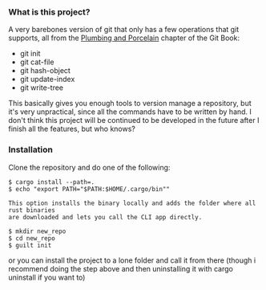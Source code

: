 ### What is this project?

A very barebones version of git that only has a few operations that git supports, all from the [Plumbing and Porcelain](https://git-scm.com/book/en/v2/Git-Internals-Plumbing-and-Porcelain) chapter of the Git Book:

- git init
- git cat-file
- git hash-object
- git update-index
- git write-tree

This basically gives you enough tools to version manage a repository, but it's very unpractical, since all the commands have to be written by hand.
I don't think this project will be continued to be developed in the future after I finish all the features, but who knows?

### Installation

Clone the repository and do one of the following:

    $ cargo install --path=.
    $ echo "export PATH="$PATH:$HOME/.cargo/bin""

    This option installs the binary locally and adds the folder where all rust binaries 
    are downloaded and lets you call the CLI app directly.

    $ mkdir new_repo
    $ cd new_repo
    $ guilt init

or you can install the project to a lone folder and call it from there (though i recommend doing the step above and then uninstalling it with cargo uninstall if you want to)

    
